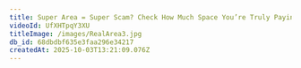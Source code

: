 ```yaml
---
title: Super Area = Super Scam? Check How Much Space You’re Truly Paying For
videoId: UfXHTpqY3XU
titleImage: /images/RealArea3.jpg
db_id: 68dbdbf635e3faa296e34217
createdAt: 2025-10-03T13:21:09.076Z
---
```


